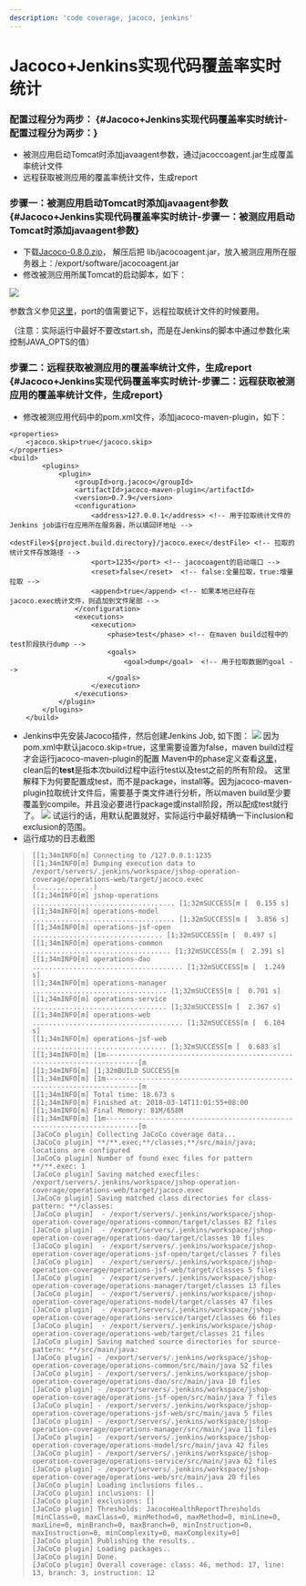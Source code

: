 ```yaml
---
description: 'code coverage, jacoco, jenkins'
---
```


# Jacoco+Jenkins实现代码覆盖率实时统计

### 配置过程分为两步： {#Jacoco+Jenkins实现代码覆盖率实时统计-配置过程分为两步：}

* 被测应用启动Tomcat时添加javaagent参数，通过jacoccoagent.jar生成覆盖率统计文件
* 远程获取被测应用的覆盖率统计文件，生成report  

### 步骤一：被测应用启动Tomcat时添加javaagent参数 {#Jacoco+Jenkins实现代码覆盖率实时统计-步骤一：被测应用启动Tomcat时添加javaagent参数}

* 下载[Jacoco-0.8.0.zip](http://search.maven.org/remotecontent?filepath=org/jacoco/jacoco/0.8.0/jacoco-0.8.0.zip)，  解压后把 lib/jacocoagent.jar，放入被测应用所在服务器上：/export/software/jacocoagent.jar
* 修改被测应用所属Tomcat的启动脚本，如下：

![](https://cf.jd.com/download/attachments/109442784/image2018-3-14%2018%3A50%3A52.png?version=1&modificationDate=1527649989000&api=v2)

参数含义参见[这里](http://www.jacoco.org/jacoco/trunk/doc/agent.html)，port的值需要记下，远程拉取统计文件的时候要用。

（注意：实际运行中最好不要改start.sh，而是在Jenkins的脚本中通过参数化来控制JAVA\_OPTS的值）

### 步骤二：远程获取被测应用的覆盖率统计文件，生成report {#Jacoco+Jenkins实现代码覆盖率实时统计-步骤二：远程获取被测应用的覆盖率统计文件，生成report}

* 修改被测应用代码中的pom.xml文件，添加jacoco-maven-plugin，如下：

```markup
<properties>
    <jacoco.skip>true</jacoco.skip>
</properties>
<build>
        <plugins>
            <plugin>
                <groupId>org.jacoco</groupId>
                <artifactId>jacoco-maven-plugin</artifactId>
                <version>0.7.9</version>
                <configuration>
                    <address>127.0.0.1</address> <!-- 用于拉取统计文件的Jenkins job运行在应用所在服务器，所以填回环地址 -->
                    <destFile>${project.build.directory}/jacoco.exec</destFile> <!-- 拉取的统计文件存放路径 -->
                    <port>1235</port> <!-- jacocoagent的启动端口 -->
                    <reset>false</reset>  <!-- false:全量拉取，true:增量拉取 -->
                    <append>true</append> <!-- 如果本地已经存在jacoco.exec统计文件，则追加到文件尾部 -->
                </configuration>
                <executions>
                    <execution>
                        <phase>test</phase> <!-- 在maven build过程中的test阶段执行dump -->
                        <goals>
                            <goal>dump</goal>  <!-- 用于拉取数据的goal -->
                        </goals>
                    </execution>
                </executions>
            </plugin>
        </plugins>
    </build>
```



* Jenkins中先安装Jacoco插件，然后创建Jenkins Job, 如下图： ![](https://cf.jd.com/download/attachments/109442784/image2018-3-14%2019%3A15%3A23.png?version=1&modificationDate=1527649989000&api=v2) 因为pom.xml中默认jacoco.skip=true，这里需要设置为false，maven build过程才会运行jacoco-maven-plugin的配置 Maven中的phase定义查看[这里](https://maven.apache.org/guides/introduction/introduction-to-the-lifecycle.html)，clean后的**test**是指本次build过程中运行test以及test之前的所有阶段。 这里解释下为何要配置成test，而不是package，install等。因为jacoco-maven-plugin拉取统计文件后，需要基于类文件进行分析，所以maven build至少要覆盖到compile。并且没必要进行package或install阶段，所以配成test就行了。  ![](https://cf.jd.com/download/attachments/109442784/image2018-3-14%2019%3A26%3A4.png?version=1&modificationDate=1527649989000&api=v2) 试运行的话，用默认配置就好，实际运行中最好精确一下inclusion和exclusion的范围。  
* 运行成功的日志截图

> ```text
> [[1;34mINFO[m] Connecting to /127.0.0.1:1235
> [[1;34mINFO[m] Dumping execution data to /export/servers/.jenkins/workspace/jshop-operation-coverage/operations-web/target/jacoco.exec
> (..............)
> [[1;34mINFO[m] jshop-operations ................................... [1;32mSUCCESS[m [  0.155 s]
> [[1;34mINFO[m] operations-model ................................... [1;32mSUCCESS[m [  3.856 s]
> [[1;34mINFO[m] operations-jsf-open ................................ [1;32mSUCCESS[m [  0.497 s]
> [[1;34mINFO[m] operations-common .................................. [1;32mSUCCESS[m [  2.391 s]
> [[1;34mINFO[m] operations-dao ..................................... [1;32mSUCCESS[m [  1.249 s]
> [[1;34mINFO[m] operations-manager ................................. [1;32mSUCCESS[m [  0.701 s]
> [[1;34mINFO[m] operations-service ................................. [1;32mSUCCESS[m [  2.367 s]
> [[1;34mINFO[m] operations-web ..................................... [1;32mSUCCESS[m [  6.104 s]
> [[1;34mINFO[m] operations-jsf-web ................................. [1;32mSUCCESS[m [  0.683 s]
> [[1;34mINFO[m] [1m------------------------------------------------------------------------[m
> [[1;34mINFO[m] [1;32mBUILD SUCCESS[m
> [[1;34mINFO[m] [1m------------------------------------------------------------------------[m
> [[1;34mINFO[m] Total time: 18.673 s
> [[1;34mINFO[m] Finished at: 2018-03-14T11:01:55+08:00
> [[1;34mINFO[m] Final Memory: 81M/658M
> [[1;34mINFO[m] [1m------------------------------------------------------------------------[m
> [JaCoCo plugin] Collecting JaCoCo coverage data...
> [JaCoCo plugin] **/**.exec;**/classes;**/src/main/java; locations are configured
> [JaCoCo plugin] Number of found exec files for pattern **/**.exec: 1
> [JaCoCo plugin] Saving matched execfiles:  /export/servers/.jenkins/workspace/jshop-operation-coverage/operations-web/target/jacoco.exec
> [JaCoCo plugin] Saving matched class directories for class-pattern: **/classes: 
> [JaCoCo plugin]  - /export/servers/.jenkins/workspace/jshop-operation-coverage/operations-common/target/classes 82 files
> [JaCoCo plugin]  - /export/servers/.jenkins/workspace/jshop-operation-coverage/operations-dao/target/classes 10 files
> [JaCoCo plugin]  - /export/servers/.jenkins/workspace/jshop-operation-coverage/operations-jsf-open/target/classes 7 files
> [JaCoCo plugin]  - /export/servers/.jenkins/workspace/jshop-operation-coverage/operations-jsf-web/target/classes 5 files
> [JaCoCo plugin]  - /export/servers/.jenkins/workspace/jshop-operation-coverage/operations-manager/target/classes 13 files
> [JaCoCo plugin]  - /export/servers/.jenkins/workspace/jshop-operation-coverage/operations-model/target/classes 47 files
> [JaCoCo plugin]  - /export/servers/.jenkins/workspace/jshop-operation-coverage/operations-service/target/classes 66 files
> [JaCoCo plugin]  - /export/servers/.jenkins/workspace/jshop-operation-coverage/operations-web/target/classes 21 files
> [JaCoCo plugin] Saving matched source directories for source-pattern: **/src/main/java: 
> [JaCoCo plugin] - /export/servers/.jenkins/workspace/jshop-operation-coverage/operations-common/src/main/java 52 files
> [JaCoCo plugin] - /export/servers/.jenkins/workspace/jshop-operation-coverage/operations-dao/src/main/java 10 files
> [JaCoCo plugin] - /export/servers/.jenkins/workspace/jshop-operation-coverage/operations-jsf-open/src/main/java 7 files
> [JaCoCo plugin] - /export/servers/.jenkins/workspace/jshop-operation-coverage/operations-jsf-web/src/main/java 5 files
> [JaCoCo plugin] - /export/servers/.jenkins/workspace/jshop-operation-coverage/operations-manager/src/main/java 11 files
> [JaCoCo plugin] - /export/servers/.jenkins/workspace/jshop-operation-coverage/operations-model/src/main/java 42 files
> [JaCoCo plugin] - /export/servers/.jenkins/workspace/jshop-operation-coverage/operations-service/src/main/java 62 files
> [JaCoCo plugin] - /export/servers/.jenkins/workspace/jshop-operation-coverage/operations-web/src/main/java 20 files
> [JaCoCo plugin] Loading inclusions files..
> [JaCoCo plugin] inclusions: []
> [JaCoCo plugin] exclusions: []
> [JaCoCo plugin] Thresholds: JacocoHealthReportThresholds [minClass=0, maxClass=0, minMethod=0, maxMethod=0, minLine=0, maxLine=0, minBranch=0, maxBranch=0, minInstruction=0, maxInstruction=0, minComplexity=0, maxComplexity=0]
> [JaCoCo plugin] Publishing the results..
> [JaCoCo plugin] Loading packages..
> [JaCoCo plugin] Done.
> [JaCoCo plugin] Overall coverage: class: 46, method: 17, line: 13, branch: 3, instruction: 12
> ```



